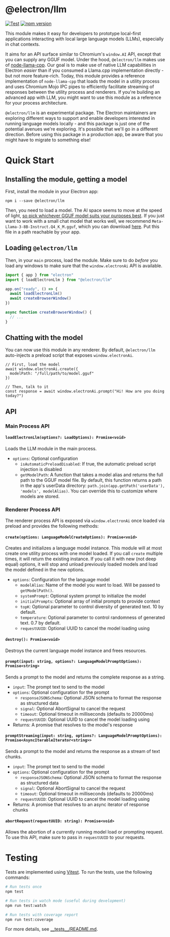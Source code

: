 # @electron/llm

[![Test](https://github.com/electron/llm/actions/workflows/test.yml/badge.svg)](https://github.com/electron/llm/actions/workflows/test.yml)
[![npm version](https://img.shields.io/npm/v/@electron/llm.svg)](https://npmjs.org/package/@electron/llm)

This module makes it easy for developers to prototype local-first applications interacting with local large language models (LLMs), especially in chat contexts.

It aims for an API surface similar to Chromium's `window.AI` API, except that you can supply any GGUF model. Under the hood, `@electron/llm` makes use of [node-llama-cpp](https://github.com/withcatai/node-llama-cpp). Our goal is to make use of native LLM capabilities in Electron _easier_ than if you consumed a Llama.cpp implementation directly - but not more feature-rich. Today, this module provides a reference implementation of `node-llama-cpp` that loads the model in a utility process and uses Chromium Mojo IPC pipes to efficiently facilitate streaming of responses between the utility process and renderers. If you're building an advanced app with LLM, you might want to use this module as a reference for your process architecture.

`@electron/llm` is an experimental package. The Electron maintainers are exploring different ways to support and enable developers interested in running language models locally - and this package is just one of the potential avenues we're exploring. It's possible that we'll go in a different direction. Before using this package in a production app, be aware that you might have to migrate to something else!

# Quick Start

## Installing the module, getting a model

First, install the module in your Electron app:

```
npm i --save @electron/llm
```

Then, you need to load a model. The AI space seems to move at the speed of light, [so pick whichever GGUF model suits your purposes best](https://huggingface.co/models?library=gguf). If you just want to work with a small chat model that works well, we recommend `Meta-Llama-3-8B-Instruct.Q4_K_M.gguf`, which you can download [here](https://huggingface.co/MaziyarPanahi/Meta-Llama-3-8B-Instruct-GGUF/tree/main). Put this file in a path reachable by your app.

## Loading `@electron/llm`

Then, in your `main` process, load the module. Make sure to do _before_ you load any windows to make sure that the `window.electronAi` API
is available.

```ts:main.js
import { app } from "electron"
import { loadElectronLlm } from "@electron/llm"

app.on("ready", () => {
  await loadElectronLlm()
  await createBrowserWindow()
})

async function createBrowserWindow() {
  // ...
}
```

## Chatting with the model

You can now use this module in any renderer. By default, `@electron/llm` auto-injects a preload script that exposes `window.electronAi`.

```
// First, load the model
await window.electronAi.create({
  modelPath: "/full/path/to/model.gguf"
})

// Then, talk to it
const response = await window.electronAi.prompt("Hi! How are you doing today?")
```

## API

### Main Process API

#### `loadElectronLlm(options?: LoadOptions): Promise<void>`

Loads the LLM module in the main process.

- `options`: Optional configuration
  - `isAutomaticPreloadDisabled`: If true, the automatic preload script injection is disabled
  - `getModelPath`: A function that takes a model alias and returns the full path to the GGUF model file. By default, this function returns a path in the app's userData directory: `path.join(app.getPath('userData'), 'models', modelAlias)`. You can override this to customize where models are stored.

### Renderer Process API

The renderer process API is exposed via `window.electronAi` once loaded via preload and provides the following methods:

#### `create(options: LanguageModelCreateOptions): Promise<void>`

Creates and initializes a language model instance. This module will at most create one utility process with one model loaded. If you call `create` multiple times, it will return the existing instance. If you call it with new (not deep equal) options, it will stop and unload previously loaded models and load the model defined in the new options.

- `options`: Configuration for the language model
  - `modelAlias`: Name of the model you want to load. Will be passed to `getModelPath()`.
  - `systemPrompt`: Optional system prompt to initialize the model
  - `initialPrompts`: Optional array of initial prompts to provide context
  - `topK`: Optional parameter to control diversity of generated text. 10 by default.
  - `temperature`: Optional parameter to control randomness of generated text. 0.7 by default.
  - `requestUUID`: Optional UUID to cancel the model loading using 

#### `destroy(): Promise<void>`

Destroys the current language model instance and frees resources.

#### `prompt(input: string, options?: LanguageModelPromptOptions): Promise<string>`

Sends a prompt to the model and returns the complete response as a string.

- `input`: The prompt text to send to the model
- `options`: Optional configuration for the prompt
  - `responseJSONSchema`: Optional JSON schema to format the response as structured data
  - `signal`: Optional AbortSignal to cancel the request
  - `timeout`: Optional timeout in milliseconds (defaults to 20000ms)
  - `requestUUID`: Optional UUID to cancel the model loading using 
- Returns: A promise that resolves to the model's response

#### `promptStreaming(input: string, options?: LanguageModelPromptOptions): Promise<AsyncIterableIterator<string>>`

Sends a prompt to the model and returns the response as a stream of text chunks.

- `input`: The prompt text to send to the model
- `options`: Optional configuration for the prompt
  - `responseJSONSchema`: Optional JSON schema to format the response as structured data
  - `signal`: Optional AbortSignal to cancel the request
  - `timeout`: Optional timeout in milliseconds (defaults to 20000ms)
  - `requestUUID`: Optional UUID to cancel the model loading using 
- Returns: A promise that resolves to an async iterator of response chunks

#### `abortRequest(requestUUID: string): Promise<void>`

Allows the abortion of a currently running model load or prompting request. To use this API, make sure to pass in `requestUUID` to your
requests.

# Testing

Tests are implemented using [Vitest](https://vitest.dev/). To run the tests, use the following commands:

```bash
# Run tests once
npm test

# Run tests in watch mode (useful during development)
npm run test:watch

# Run tests with coverage report
npm run test:coverage
```

For more details, see [\_\_tests\_\_/README.md](\_\_tests\_\_/README.md).
